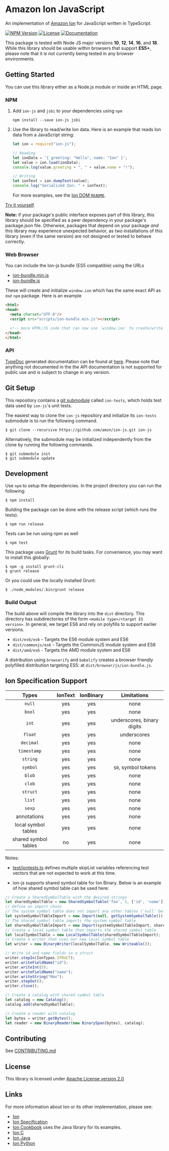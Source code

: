 # Amazon Ion JavaScript
An implementation of [Amazon Ion](https://amzn.github.io/ion-docs/) for JavaScript written in TypeScript.

[![NPM Version](https://img.shields.io/npm/v/ion-js.svg)](https://www.npmjs.com/package/ion-js)
[![License](https://img.shields.io/hexpm/l/plug.svg)](https://github.com/amzn/ion-js/blob/master/LICENSE)
[![Documentation](https://img.shields.io/badge/docs-api-green.svg)](https://amzn.github.io/ion-js/api/index.html)

This package is tested with Node JS major versions **10**, **12**, **14**, **16**, and **18**.  While this library
should be usable within browsers that support **ES5+**, please note that it is not currently being tested
in any browser environments.

## Getting Started

You can use this library either as a Node.js module or inside an HTML page.

### NPM

1. Add `ion-js` and `jsbi` to your dependencies using `npm`
    ```
    npm install --save ion-js jsbi
    ```
1. Use the library to read/write Ion data. Here is an example that reads Ion data from a JavaScript string:
    ```javascript
    let ion = require("ion-js");
    
    // Reading
    let ionData = '{ greeting: "Hello", name: "Ion" }';
    let value = ion.load(ionData);
    console.log(value.greeting + ", " + value.name + "!");
   
    // Writing
    let ionText = ion.dumpText(value);
    console.log("Serialized Ion: " + ionText);
    ```
   
   For more examples, see the [Ion DOM `README`](/src/dom/README.md).

[Try it yourself](https://npm.runkit.com/ion-js).

**Note:** if your package's public interface exposes part of this library, this library should be specified
as a peer dependency in your package's package.json file.  Otherwise, packages that depend on your package
*and* this library may experience unexpected behavior, as two installations of this library (even if the same
version) are not designed or tested to behave correctly.

### Web Browser

You can include the Ion-js bundle (ES5 compatible) using the URLs

* [ion-bundle.min.js](https://amzn.github.io/ion-js/browser/scripts/ion-bundle.min.js)
* [ion-bundle.js](https://amzn.github.io/ion-js/browser/scripts/ion-bundle.js)

These will create and initialize `window.ion` which has the same exact API as our `npm` package. Here is an example

```html
<html>
<head>
  <meta charset="UTF-8"/>
  <script src="scripts/ion-bundle.min.js"></script>

  <!-- more HTML/JS code that can now use `window.ion` to create/write Ion -->
</head>
</html>
```

### API

[TypeDoc](https://typedoc.org/) generated documentation can be found at [here](https://amzn.github.io/ion-js/api/).
Please note that anything not documented in the the API documentation is not supported for public use and is
subject to change in any version.

## Git Setup

This repository contains a [git submodule](https://git-scm.com/docs/git-submodule)
called `ion-tests`, which holds test data used by `ion-js`'s unit tests.

The easiest way to clone the `ion-js` repository and initialize its `ion-tests`
submodule is to run the following command.

```
$ git clone --recursive https://github.com/amzn/ion-js.git ion-js
```

Alternatively, the submodule may be initialized independently from the clone
by running the following commands.

```
$ git submodule init
$ git submodule update
```

## Development

Use `npm` to setup the dependencies.  In the project directory you can run the following:

```
$ npm install
```

Building the package can be done with the release script (which runs the tests).

```
$ npm run release
```

Tests can be run using npm as well

```
$ npm test
```

This package uses [Grunt](https://gruntjs.com/) for its build tasks.  For convenience, you may want to install
this globally:

```
$ npm -g install grunt-cli
$ grunt release
```

Or you could use the locally installed Grunt:

```
$ ./node_modules/.bin/grunt release
```

### Build Output

The build above will compile the library into the `dist` directory.  This directory has subdirectories of
the form `<module type>/<target ES version>`.  In general, we target ES6 and rely on polyfills to support earlier
versions.

* `dist/es6/es6` - Targets the ES6 module system and ES6
* `dist/commonjs/es6` - Targets the CommonJS module system and ES6 
* `dist/amd/es6` - Targets the AMD module system and ES6

A distribution using `browserify` and `babelify` creates a browser friendly polyfilled distribution targeting ES5:
at `dist/browser/js/ion-bundle.js`.

## Ion Specification Support

| Types                     | IonText       | IonBinary     | Limitations                                   |
|:-------------------------:|:-------------:|:-------------:|:---------------------------------------------:|
| `null`                    | yes           | yes           | none                                          |
| `bool`                    | yes           | yes           | none                                          |
| `int`                     | yes           | yes           | underscores, binary digits                    |
| `float`                   | yes           | yes           | underscores                                   |
| `decimal`                 | yes           | yes           | none                                          |
| `timestamp`               | yes           | yes           | none                                          |
| `string`                  | yes           | yes           | none                                          |
| `symbol`                  | yes           | yes           | `$0`, symbol tokens                           |
| `blob`                    | yes           | yes           | none                                          |
| `clob`                    | yes           | yes           | none                                          |
| `struct`                  | yes           | yes           | none                                          |
| `list`                    | yes           | yes           | none                                          |
| `sexp`                    | yes           | yes           | none                                          |
| annotations               | yes           | yes           | none                                          |
| local symbol tables       | yes           | yes           | none                                          |
| shared symbol tables      | no            | yes           | none                                          |

Notes:
* [test/iontests.ts](https://github.com/amzn/ion-js/blob/master/test/iontests.ts) defines multiple skipList variables
  referencing test vectors that are not expected to work at this time.

* ion-js supports shared symbol table for Ion Binary. Below is an example of how shared symbol table can be used here: 
```javascript
// Create a SharedSymbolTable with the desired strings
let sharedSymbolTable = new SharedSymbolTable('foo', 1, ['id', 'name']);
// Define an import chain
// The system symbol table does not import any other tables (`null` below)
let systemSymbolTableImport = new Import(null, getSystemSymbolTable());
// The shared symbol table imports the system symbol table
let sharedSymbolTableImport = new Import(systemSymbolTableImport, sharedSymbolTable);
// Create a local symbol table that imports the shared symbol table
let localSymbolTable = new LocalSymbolTable(sharedSymbolTableImport);
// Create a writer that uses our new local symbol table
let writer = new BinaryWriter(localSymbolTable, new Writeable());

// Write id and name fields in a struct
writer.stepIn(IonTypes.STRUCT);
writer.writeFieldName("id");
writer.writeInt(5);
writer.writeFieldName("name");
writer.writeString("Max");
writer.stepOut();
writer.close();

// Create a catalog with shared symbol table
let catalog = new Catalog();
catalog.add(sharedSymbolTable);

// Create a reader with catalog
let bytes = writer.getBytes();
let reader = new BinaryReader(new BinarySpan(bytes), catalog);
```

## Contributing

See [CONTRIBUTING.md](CONTRIBUTING.md)

## License

This library is licensed under [Apache License version 2.0](LICENSE)

## Links
For more information about Ion or its other implementation, please see:

* [Ion](https://amzn.github.io/ion-docs/)
* [Ion Specification](https://amzn.github.io/ion-docs/spec.html)
* [Ion Cookbook](https://amzn.github.io/ion-docs/cookbook.html) uses the Java library for its examples.
* [Ion C](https://github.com/amzn/ion-c)
* [Ion Java](https://github.com/amzn/ion-java)
* [Ion Python](https://github.com/amzn/ion-python)
